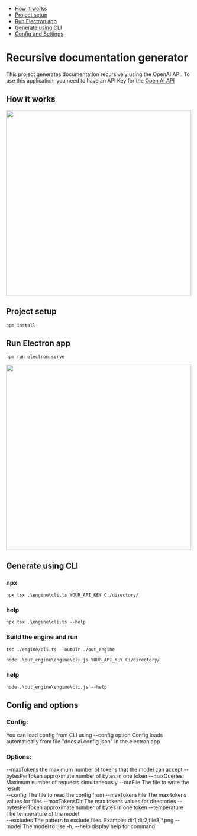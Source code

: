 * [How it works]()
* [Project setup]()
* [Run Electron app]()
* [Generate using CLI]()
* [Config and Settings]()

# Recursive documentation generator

This project generates documentation recursively using the OpenAI API. To use this application, you need to have an API Key for the [Open AI API](https://platform.openai.com/)

## How it works

<img src="https://downloader.disk.yandex.ru/preview/229881ab1c37ddf5445be8a5707a399927aaeea356d96dc6515bf71a4c591983/642f52e6/o9MKawjFgPPvRfzAVQpJfhQ6bN0oY-R_wTW09y-x8NXCiMrAQXNGbjBXg8GpY2ZiF6znJWGi8APcxVjlfgHG5g%3D%3D?uid=0&filename=2023-04-06_22-16-17.png&disposition=inline&hash=&limit=0&content_type=image%2Fpng&owner_uid=0&tknv=v2&size=2048x2048" width="500">


## Project setup
```
npm install
```

## Run Electron app
```
npm run electron:serve
```
<img src="https://downloader.disk.yandex.ru/preview/fda469575eb3353d46e81343e351ef1be7481d91fb33ffff945fefda5e8e933d/642f5412/8LnlQia5tTBvOgM3wL_HNhboq677O_K9fky8ZGymyrX9CUGHDnIIPqTiWBPBUaBzn97BU5VIHLjCZcGVeWs8pw%3D%3D?uid=0&filename=2023-04-06_22-21-20.png&disposition=inline&hash=&limit=0&content_type=image%2Fpng&owner_uid=0&tknv=v2&size=2048x2048" width="500">

## Generate using CLI

### npx

```
npx tsx .\engine\cli.ts YOUR_API_KEY C:/directory/
```

### help
```
npx tsx .\engine\cli.ts --help
```

### Build the engine and run

```
tsc ./engine/cli.ts --outDir ./out_engine
```
```
node .\out_engine\engine\cli.js YOUR_API_KEY C:/directory/
```

### help
```
node .\out_engine\engine\cli.js --help
```

## Config and options
### Config:
You can load config from CLI using --config option
Config loads automatically from file "docs.ai.config.json" in the electron app
### Options:
  --maxTokens <maxTokens>          the maximum number of tokens that the model can accept
  --bytesPerToken <bytesPerToken>  approximate number of bytes in 
one token
  --maxQueries <maxQueries>        Maximum number of requests simultaneously
  --outFile <outFile>              The file to write the result   
  --config <config>                The file to read the config from
  --maxTokensFile <maxTokensFile>  The max tokens values for files  --maxTokensDir <maxTokensDir>    The max tokens values for directories
  --bytesPerToken <bytesPerToken>  approximate number of bytes in 
one token
  --temperature <temperature>      The temperature of the model   
  --excludes <excludes>            The pattern to exclude files. Example: dir1,dir2,file3,*.png
  --model <model>                  The model to use
  -h, --help                       display help for command
  
  

  
